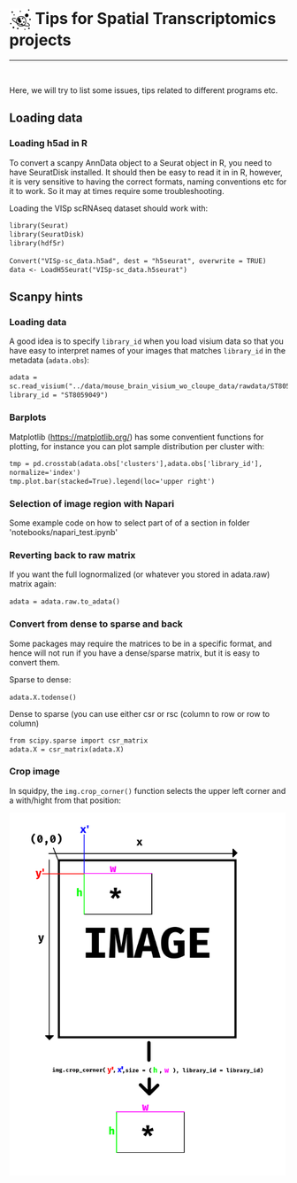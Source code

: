 # <img border="0" src="../logos/spatial_transcriptomics.png" width="40" height="40" style="vertical-align:middle;"> Tips for Spatial Transcriptomics projects
***

<br/>

Here, we will try to list some issues, tips related to different programs etc.


## Loading data

### Loading h5ad in R

To convert a scanpy AnnData object to a Seurat object in R, you need to have SeuratDisk installed. It should then be easy to read it in in R, however, it is very sensitive to having the correct formats, naming conventions etc for it to work. So it may at times require some troubleshooting.

Loading the VISp scRNAseq dataset should work with:

```
library(Seurat)
library(SeuratDisk)
library(hdf5r)

Convert("VISp-sc_data.h5ad", dest = "h5seurat", overwrite = TRUE)
data <- LoadH5Seurat("VISp-sc_data.h5seurat")

```



## Scanpy hints

### Loading data

A good idea is to specify `library_id` when you load visium data so that you have easy to interpret names of your images that matches `library_id` in the metadata (`adata.obs`):

```
adata = sc.read_visium("../data/mouse_brain_visium_wo_cloupe_data/rawdata/ST8059049/", library_id = "ST8059049")
```

### Barplots

Matplotlib (https://matplotlib.org/) has some conventient functions for plotting, for instance you can plot sample distribution per cluster with:

```
tmp = pd.crosstab(adata.obs['clusters'],adata.obs['library_id'], normalize='index')
tmp.plot.bar(stacked=True).legend(loc='upper right')
```

### Selection of image region with Napari

Some example code on how to select part of of a section in folder 'notebooks/napari_test.ipynb'

### Reverting back to raw matrix

If you want the full lognormalized (or whatever you stored in adata.raw) matrix again:

`adata = adata.raw.to_adata()`


### Convert from dense to sparse and back

Some packages may require the matrices to be in a specific format, and hence will not run if you have a dense/sparse matrix, but it is easy to convert them.

Sparse to dense:

`adata.X.todense()`

Dense to sparse (you can use either csr or rsc (column to row or row to column)

```
from scipy.sparse import csr_matrix
adata.X = csr_matrix(adata.X)
```

### Crop image

In squidpy, the `img.crop_corner()` function selects the upper left corner and a with/hight from that position:

<img src="images/squidpy_crop.png" width="500" align="center">